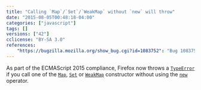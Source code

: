 ```yaml
---
title: "Calling `Map`/`Set`/`WeakMap` without `new` will throw"
date: "2015-08-05T00:48:18-04:00"
categories: ["javascript"]
tags: []
versions: ["42"]
cclicense: "BY-SA 3.0"
references:
    "https://bugzilla.mozilla.org/show_bug.cgi?id=1083752": "Bug 1083752 - Calling Map/Set/WeakMap() (without `new`) should throw"
---
```

As part of the ECMAScript 2015 compliance, Firefox now throws a [`TypeError`](https://developer.mozilla.org/en-US/docs/Web/JavaScript/Reference/Global_Objects/TypeError) if you call one of the [`Map`](https://developer.mozilla.org/en-US/docs/Web/JavaScript/Reference/Global_Objects/Map), [`Set`](https://developer.mozilla.org/en-US/docs/Web/JavaScript/Reference/Global_Objects/Set) or [`WeakMap`](https://developer.mozilla.org/en-US/docs/Web/JavaScript/Reference/Global_Objects/WeakMap) constructor without using the [`new`](https://developer.mozilla.org/en-US/docs/Web/JavaScript/Reference/Operators/new) operator.
